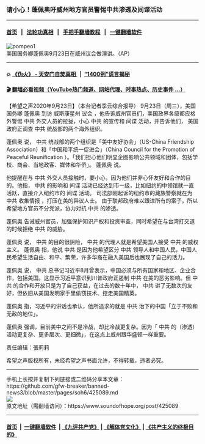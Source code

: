 ### 请小心！蓬佩奥吁威州地方官员警惕中共渗透及间谍活动
------------------------

#### [首页](https://github.com/gfw-breaker/banned-news3/blob/master/README.md) &nbsp;&nbsp;|&nbsp;&nbsp; [法轮功真相](https://github.com/begood0513/basic/blob/master/README.md)  &nbsp;&nbsp;|&nbsp;&nbsp; [手把手翻墙教程](https://github.com/gfw-breaker/guides/wiki)  &nbsp;&nbsp;|&nbsp;&nbsp; [一键翻墙软件](https://github.com/gfw-breaker/nogfw/blob/master/README.md)  



<div><img alt="pompeo1" src="https://img.soundofhope.org/2020-09/pompeo1-1600903277570.jpg"/>
<br/><figcaption class="caption">
 美国国务卿蓬佩奥9月23日在威州议会做演讲。（AP）
</figcaption></div><hr/>

#### 💥 [《伪火》 - 天安门自焚真相 ](http://158.247.195.190:10000/videos/blog/weihuo.html)&nbsp; |&nbsp; [“1400例”谎言揭秘  ](http://158.247.195.190:10000/videos/blog/jiexi1400.html)

#### [ 🎬  翻墙必看视频（YouTube热门频道、网站代理、时事热点、历史事件 ...）](https://github.com/gfw-breaker/links/blob/master/banned.md)

<div><div class="Content__Wrapper sc-1bvya0-0 grZQxZ">
 <p class="meta-top">
  <span class="meta">
   【希望之声2020年9月23日】（本台记者季云综合报导）
  </span>
  9月23日（周三），美国国务卿
  <ok href="/term/4007">
   蓬佩奥
  </ok>
  到访
  <ok href="/term/19352">
   威斯康星州
  </ok>
  <ok href="/term/20324">
   议会
  </ok>
  ，他告诉威州官员们，美国政界各级都应格外警惕
  <ok href="/term/1059">
   中共
  </ok>
  外交人员的拉拢，小心
  <ok href="/term/1059">
   中共
  </ok>
  的宣传和
  <ok href="/term/5452">
   间谍
  </ok>
  活动，并告诉他们， 美国政府正调查
  <ok href="/term/1059">
   中共
  </ok>
  统战部的两个海外组织。
 </p>
 <p>
  <ok href="/term/4007">
   蓬佩奥
  </ok>
  说，
  <ok href="/term/1059">
   中共
  </ok>
  统战部的两个组织是「美中友好协会」（US-China Friendship Association）和「中国和平统一促进会」（China Council for the Promotion of Peaceful Reunification ）。「我们担心他们明显企图影响公共领域和团体，包括学校、商会、当地政客、媒体和华侨」。
  <ok href="/term/4007">
   蓬佩奥
  </ok>
  说。
 </p>
 <div class="AD_Embed__Wrap-sc-1xslmin-0 igMuqX module desktop">
  <div>
  </div>
 </div>
 <p>
  他提醒在与
  <ok href="/term/1059">
   中共
  </ok>
  外交人员接触时，要小心，因为他们并非心怀友好和合作的目的。他指，
  <ok href="/term/1059">
   中共
  </ok>
  的影响和
  <ok href="/term/5452">
   间谍
  </ok>
  活动已经达到市一级，比如纽约的中领馆就一直活跃，直接介入纽约市的
  <ok href="/term/5452">
   间谍
  </ok>
  活动。 司法部刚起诉的纽约市的藏族警察就在为
  <ok href="/term/1059">
   中共
  </ok>
  <ok href="/term/382798">
   收集情报
  </ok>
  ，打压在美的异议人士。 由于联邦政府难以跟进所有的案子，所以希望地方官员不分党派，协力对抗
  <ok href="/term/1059">
   中共
  </ok>
  的渗透。
 </p>
 <p>
  <ok href="/term/4007">
   蓬佩奥
  </ok>
  告诫威州官员，加强保护知识产权和投资审查，同时希望在与台湾打交道的时候拒绝
  <ok href="/term/1059">
   中共
  </ok>
  的威胁。
 </p>
 <p>
  <ok href="/term/4007">
   蓬佩奥
  </ok>
  说，
  <ok href="/term/1059">
   中共
  </ok>
  的目的很阴险，
  <ok href="/term/1059">
   中共
  </ok>
  的代理人就是希望美国人接受
  <ok href="/term/1059">
   中共
  </ok>
  的威权主义。
  <ok href="/term/4007">
   蓬佩奥
  </ok>
  指，他说
  <ok href="/term/1059">
   中共
  </ok>
  是因为他希望区分
  <ok href="/term/1059">
   中共
  </ok>
  领导人和中国人民，中国人民希望生活自由、和平、繁荣，许多华裔在融入美国后也展现了自己的活力。
 </p>
 <p>
  <ok href="/term/4007">
   蓬佩奥
  </ok>
  说，
  <ok href="/term/1059">
   中共
  </ok>
  总书记习近平8月曾表示，中国必须与所有国家和地区、企业合作，包括美国。这显示习近平意识到川普政府正遏制
  <ok href="/term/1059">
   中共
  </ok>
  在美的恶劣影响。但
  <ok href="/term/1059">
   中共
  </ok>
  的合作和开放只是为了自己获益，在过去的数十年中，
  <ok href="/term/1059">
   中共
  </ok>
  讲了无数次的友好，但依旧从美国发明家手里偷窃技术、挖走美国精英。
 </p>
 <p>
  <ok href="/term/4007">
   蓬佩奥
  </ok>
  指，习近平的讲话也承认，他所追求的就是
  <ok href="/term/1059">
   中共
  </ok>
  治下的中国「立于不败和无敌的地位」。
 </p>
 <p>
  <ok href="/term/4007">
   蓬佩奥
  </ok>
  强调，目前美中之间不是冷战，却比冷战更复杂。因为「
  <ok href="/term/1059">
   中共
  </ok>
  的（渗透）活动更复杂、更多层次、更细微」，在这点上威州跟华盛顿一样重要。
 </p>
 <p class="meta-btm">
  责任编辑：張莉莉
 </p>
 <p class="meta-btm">
  希望之声版权所有，未经希望之声书面允许，不得转载，违者必究。
 </p>
</div>
</div>
<hr/>
手机上长按并复制下列链接或二维码分享本文章：<br/>
https://github.com/gfw-breaker/banned-news3/blob/master/pages/soh6/425089.md <br/>
<a href='https://github.com/gfw-breaker/banned-news3/blob/master/pages/soh6/425089.md'><img src='https://github.com/gfw-breaker/banned-news3/blob/master/pages/soh6/425089.md.png'/></a> <br/>
原文地址（需翻墙访问）：https://www.soundofhope.org/post/425089


------------------------
#### [首页](https://github.com/gfw-breaker/banned-news3/blob/master/README.md) &nbsp;|&nbsp; [一键翻墙软件](https://github.com/gfw-breaker/nogfw/blob/master/README.md) &nbsp;| [《九评共产党》](https://github.com/gfw-breaker/9ping.md/blob/master/README.md#九评之一评共产党是什么) | [《解体党文化》](https://github.com/gfw-breaker/jtdwh.md/blob/master/README.md) | [《共产主义的终极目的》](https://github.com/gfw-breaker/gczydzjmd.md/blob/master/README.md)


<img src='http://gfw-breaker.win/banned-news3/pages/soh6/425089.md' width='0px' height='0px'/>
